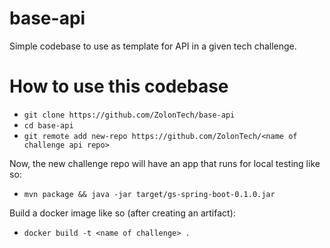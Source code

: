 # base-api

Simple codebase to use as template for API in a given tech challenge.

# How to use this codebase

* `git clone https://github.com/ZolonTech/base-api`
* `cd base-api`
* `git remote add new-repo https://github.com/ZolonTech/<name of challenge api repo>`

Now, the new challenge repo will have an app that runs for local testing like so:

* `mvn package && java -jar target/gs-spring-boot-0.1.0.jar`

Build a docker image like so (after creating an artifact):

* `docker build -t <name of challenge> .`
